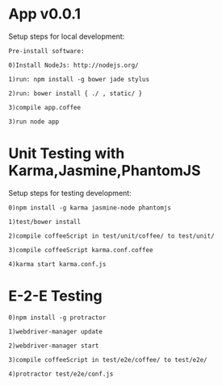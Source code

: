 App v0.0.1
===========================
Setup steps for local development:

    Pre-install software:

    0)Install NodeJs: http://nodejs.org/

    1)run: npm install -g bower jade stylus

    2)run: bower install { ./ , static/ }

    3)compile app.coffee

    3)run node app


Unit Testing with Karma,Jasmine,PhantomJS
===========================
Setup steps for testing development:

    0)npm install -g karma jasmine-node phantomjs

    1)test/bower install

    2)compile coffeeScript in test/unit/coffee/ to test/unit/

    3)compile coffeeScript karma.conf.coffee

    4)karma start karma.conf.js


E-2-E Testing
===========================

    0)npm install -g protractor

    1)webdriver-manager update

    2)webdriver-manager start

    3)compile coffeeScript in test/e2e/coffee/ to test/e2e/

    4)protractor test/e2e/conf.js
